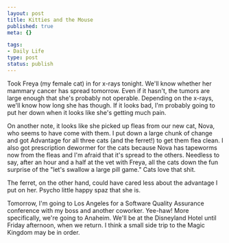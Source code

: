 ```yaml
--- 
layout: post
title: Kitties and the Mouse
published: true
meta: {}

tags: 
- Daily Life
type: post
status: publish
---
```

<p>Took Freya (my female cat) in for x-rays tonight. We&#39;ll know whether her 
mammary cancer has spread tomorrow. Even if it hasn&#39;t, the tumors are large 
enough that she&#39;s probably not operable. Depending on the x-rays, we&#39;ll know how 
long she has though. If it looks bad, I&#39;m probably going to put her down when it 
looks like she&#39;s getting much pain.</p>
<p>On another note, it looks like she picked up fleas from our new cat, Nova, 
who seems to have come with them. I put down a large chunk of change and got 
Advantage for all three cats (and the ferret!) to get them flea clean. I also 
got prescription dewormer for the cats because Nova has tapeworms now from the 
fleas and I&#39;m afraid that it&#39;s spread to the others. Needless to say, after an 
hour and a half at the vet with Freya, all the cats down the fun surprise of the 
&quot;let&#39;s swallow a large pill game.&quot; Cats love that shit. </p>
<p>The ferret, on the other hand, could have cared less about the advantage I 
put on her. Psycho little happy spaz that she is.</p>
<p>Tomorrow, I&#39;m going to Los Angeles for a Software Quality Assurance 
conference with my boss and another coworker. Yee-haw! More specifically, we&#39;re 
going to Anaheim. We&#39;ll be at the Disneyland Hotel until Friday afternoon, when 
we return. I think a small side trip to the Magic Kingdom may be in order. </p>
